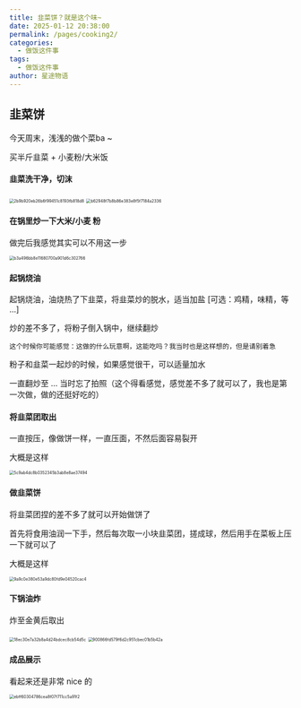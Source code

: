 ```yaml
---
title: 韭菜饼？就是这个味~
date: 2025-01-12 20:38:00
permalink: /pages/cooking2/
categories:
  - 做饭这件事
tags:
  - 做饭这件事
author: 星途物语
---
```

## 韭菜饼

今天周末，浅浅的做个菜ba ~

买半斤韭菜 + 小麦粉/大米饭

#### 韭菜洗干净，切沫

<img src="/img/2b9b920eb26b6f99451c8193fb818d8.jpg" alt="2b9b920eb26b6f99451c8193fb818d8" style="zoom: 50%;" />

<img src="/img/b62948f7b8b86e383e8f5f7184a2336.jpg" alt="b62948f7b8b86e383e8f5f7184a2336" style="zoom:50%;" />

#### 在锅里炒一下大米/小麦 粉

做完后我感觉其实可以不用这一步

<img src="/img/b3a496bb8e11680700a901d6c302766.jpg" alt="b3a496bb8e11680700a901d6c302766" style="zoom: 50%;" />

#### 起锅烧油

起锅烧油，油烧热了下韭菜，将韭菜炒的脱水，适当加盐 [可选：鸡精，味精，等 ...]

炒的差不多了，将粉子倒入锅中，继续翻炒

`这个时候你可能感觉：这做的什么玩意啊，这能吃吗？我当时也是这样想的，但是请别着急`

粉子和韭菜一起炒的时候，如果感觉很干，可以适量加水

一直翻炒至 ... 当时忘了拍照（这个得看感觉，感觉差不多了就可以了，我也是第一次做，做的还挺好吃的）

#### 将韭菜团取出

一直按压，像做饼一样，一直压面，不然后面容易裂开

大概是这样

<img src="/img/5c9ab4dc8b0352345b3ab8e8ae37494.jpg" alt="5c9ab4dc8b0352345b3ab8e8ae37494" style="zoom:50%;" />

#### 做韭菜饼

将韭菜团捏的差不多了就可以开始做饼了

首先将食用油润一下手，然后每次取一小块韭菜团，搓成球，然后用手在菜板上压一下就可以了

大概是这样

<img src="/img/9a9c0e380e53a9dc80fd9e04520cac4.jpg" alt="9a9c0e380e53a9dc80fd9e04520cac4" style="zoom:50%;" />

#### 下锅油炸

炸至金黄后取出

<img src="/img/18ec30e7a32b8a4d24bdcec8cb54d5c.jpg" alt="18ec30e7a32b8a4d24bdcec8cb54d5c" style="zoom:50%;" />

<img src="/img/900866fd579f6d2c951cbec01b5b42a-1736686915112-8.jpg" alt="900866fd579f6d2c951cbec01b5b42a" style="zoom:50%;" />

#### 成品展示

看起来还是非常 nice 的

<img src="/img/ebff60304786cea8f07f711cc5a91f2.jpg" alt="ebff60304786cea8f07f711cc5a91f2" style="zoom:50%;" />